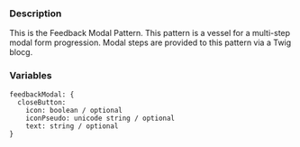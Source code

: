### Description
This is the Feedback Modal Pattern. This pattern is a vessel for a multi-step modal form progression. Modal steps are provided to this pattern via a Twig blocg.

### Variables
~~~
feedbackModal: {
  closeButton:
    icon: boolean / optional
    iconPseudo: unicode string / optional
    text: string / optional
}
~~~
